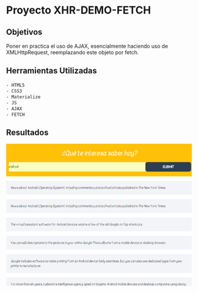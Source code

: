 # Proyecto XHR-DEMO-FETCH

## Objetivos

Poner en practica el uso de AJAX, esencialmente haciendo uso de XMLHttpRequest, reemplazando este objeto por fetch.

## Herramientas Utilizadas

    - HTML5
    - CSS3
    - Materialize
    - JS
    - AJAX
    - FETCH

## Resultados

 ![Proyecto XHR-DEMO-FETCH](public/assets/imgs/result.PNG "XHR-DEMO-FETCH")
